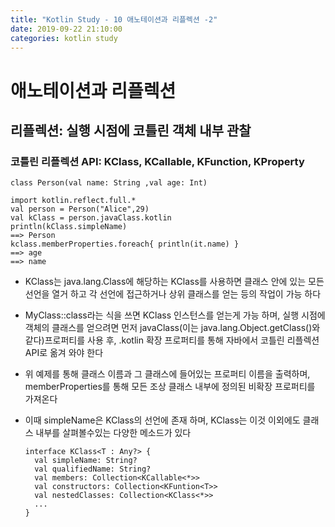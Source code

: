```yaml
---
title: "Kotlin Study - 10 애노테이션과 리플렉션 -2"
date: 2019-09-22 21:10:00 
categories: kotlin study
---
```


# 애노테이션과 리플렉션

## 리플렉션: 실행 시점에 코틀린 객체 내부 관찰

### 코틀린 리플렉션 API: KClass, KCallable, KFunction, KProperty

~~~
class Person(val name: String ,val age: Int)

import kotlin.reflect.full.*
val person = Person("Alice",29)
val kClass = person.javaClass.kotlin
println(kClass.simpleName)
==> Person
kclass.memberProperties.foreach{ println(it.name) }
==> age
==> name
~~~

* KClass는 java.lang.Class에 해당하는 KClass를 사용하면 클래스 안에 있는 모든 선언을 열거 하고 각 선언에 접근하거나
상위 클래스를 얻는 등의 작업이 가능 하다
* MyClass::class라는 식을 쓰면 KClass 인스턴스를 얻는게 가능 하며,
실행 시점에 객체의 클래스를 얻으려면 먼저 javaClass(이는 java.lang.Object.getClass()와 같다)프로퍼티를 사용 후,
.kotlin 확장 프로퍼티를 통해 자바에서 코틀린 리플렉션 API로 옮겨 와야 한다
* 위 예제를 통해 클래스 이름과 그 클래스에 들어있는 프로퍼티 이름을 출력하며, memberProperties를 통해 모든 조상 클래스 내부에 정의된 비확장 프로퍼티를 가져온다
* 이때 simpleName은 KClass의 선언에 존재 하며, KClass는 이것 이외에도 클래스 내부를 살펴볼수있는 다양한 메소드가 있다

  ~~~
  interface KClass<T : Any?> {
    val simpleName: String?
    val qualifiedName: String?
    val members: Collection<KCallable<*>>
    val constructors: Collection<KFuntion<T>>
    val nestedClasses: Collection<KClass<*>>
    ...
  }
  ~~~


